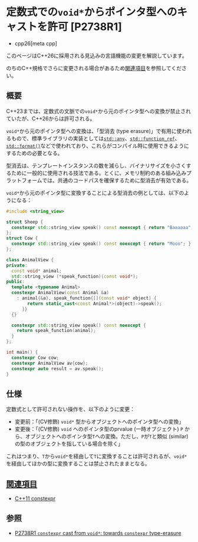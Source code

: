 # 定数式での`void*`からポインタ型へのキャストを許可 [P2738R1]
* cpp26[meta cpp]

<!-- start lang caution -->

このページはC++26に採用される見込みの言語機能の変更を解説しています。

のちのC++規格でさらに変更される場合があるため[関連項目](#relative-page)を参照してください。

<!-- last lang caution -->

## 概要
C++23までは、定数式の文脈での`void*`から元のポインタ型への変換が禁止されていたが、C++26からは許可される。

`void*`から元のポインタ型への変換は、「型消去 (type erasure)」で有用に使われるもので、標準ライブラリの実装としては[`std::any`](/reference/any/any.md)、[`std::function_ref`](/reference/function_ref/functional/funcion_ref.md)、[`std::format()`](/reference/format/format.md)などで使われており、これらがコンパイル時に使用できるようにするための必要となる。

型消去は、テンプレートインスタンスの数を減らし、バイナリサイズを小さくするために一般的に使用される技法である。とくに、メモリ制約のある組み込みプラットフォームでは、共通のコードパスを確保するために型消去が有効である。

`void*`から元のポインタ型に変換することによる型消去の例としては、以下のようになる：

```cpp
#include <string_view>

struct Sheep {
  constexpr std::string_view speak() const noexcept { return "Baaaaaa"; }
};
struct Cow {
  constexpr std::string_view speak() const noexcept { return "Mooo"; }
};

class AnimalView {
private:
  const void* animal;
  std::string_view (*speak_function)(const void*);
public:
  template <typename Animal>
  constexpr AnimalView(const Animal &a)
    : animal{&a}, speak_function{[](const void* object) {
        return static_cast<const Animal*>(object)->speak();
      }}
  {}

  constexpr std::string_view speak() const noexcept {
    return speak_function(animal);
  }
};

int main() {
  constexpr Cow cow;
  constexpr AnimalView av{cow};
  constexpr auto result = av.speak();
}
```

## 仕様
定数式として許可されない操作を、以下のように変更：

- 変更前：「(CV修飾) `void*` 型からオブジェクトへのポインタ型への変換」
- 変更後：「(CV修飾) `void` へのポインタ型のprvalue (一時オブジェクト) `P` から、オブジェクトへのポインタ型`T`への変換。ただし、`P`が`T`と類似 (similar) の型のオブジェクトを指している場合を除く」

これはつまり、`T`から`void*`を経由して`T`に変換することは許可されるが、`void*`を経由してほかの型に変換することは禁止されたままとなる。


## <a id="relative-page" href="#relative-page">関連項目</a>
- [C++11 constexpr](/lang/cpp11/constexpr.md)


## 参照
- [P2738R1 `constexpr` cast from `void*`: towards `constexpr` type-erasure](http://open-std.org/jtc1/sc22/wg21/docs/papers/2023/p2738r1.pdf)
